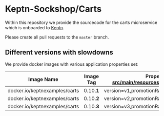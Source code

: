 # Keptn-Sockshop/Carts

Within this repository we provide the sourcecode for the carts microservice which is onboarded to [Keptn](https://keptn.sh).

Please create all pull requests to the `master` branch.

## Different versions with slowdowns

We provide docker images with various application properties set:

| Image Name                    | Image Tag  | Properties (see [src/main/resources/application.properties](src/main/resources/application.properties)) |
|-------------------------------|------------|--------------------------------------------------|
| docker.io/keptnexamples/carts | 0.10.**1** | version=v1,promotionRate=0,delayInMillis=0       |
| docker.io/keptnexamples/carts | 0.10.**2** | version=v2,promotionRate=0,delayInMillis=1000ms  |
| docker.io/keptnexamples/carts | 0.10.**3** | version=v3,promotionRate=0,delayInMillis=0       |

